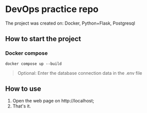 # DevOps practice repo

The project was created on: Docker, Python+Flask, Postgresql

## How to start the project

### Docker compose

```docker compose up --build```
> Optional: Enter the database connection data in the .env file

## How to use

1. Open the web page on http://localhost;
2. That's it.
